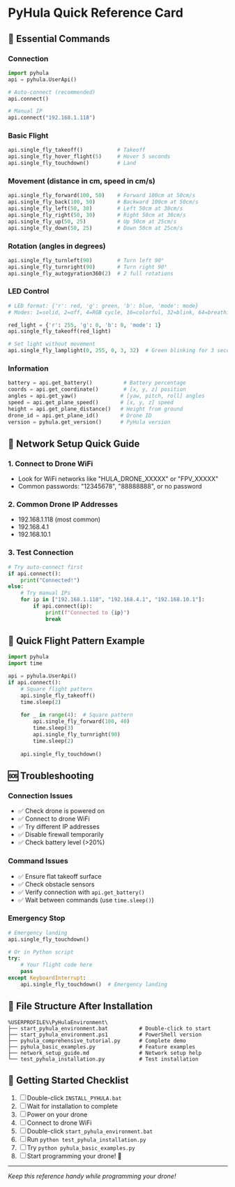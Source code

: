 # PyHula Quick Reference Card

## 🚁 Essential Commands

### Connection
```python
import pyhula
api = pyhula.UserApi()

# Auto-connect (recommended)
api.connect()

# Manual IP
api.connect("192.168.1.118")
```

### Basic Flight
```python
api.single_fly_takeoff()           # Takeoff
api.single_fly_hover_flight(5)     # Hover 5 seconds
api.single_fly_touchdown()         # Land
```

### Movement (distance in cm, speed in cm/s)
```python
api.single_fly_forward(100, 50)    # Forward 100cm at 50cm/s
api.single_fly_back(100, 50)       # Backward 100cm at 50cm/s
api.single_fly_left(50, 30)        # Left 50cm at 30cm/s
api.single_fly_right(50, 30)       # Right 50cm at 30cm/s
api.single_fly_up(50, 25)          # Up 50cm at 25cm/s
api.single_fly_down(50, 25)        # Down 50cm at 25cm/s
```

### Rotation (angles in degrees)
```python
api.single_fly_turnleft(90)        # Turn left 90°
api.single_fly_turnright(90)       # Turn right 90°
api.single_fly_autogyration360(2)  # 2 full rotations
```

### LED Control
```python
# LED format: {'r': red, 'g': green, 'b': blue, 'mode': mode}
# Modes: 1=solid, 2=off, 4=RGB cycle, 16=colorful, 32=blink, 64=breathing

red_light = {'r': 255, 'g': 0, 'b': 0, 'mode': 1}
api.single_fly_takeoff(red_light)

# Set light without movement
api.single_fly_lamplight(0, 255, 0, 3, 32)  # Green blinking for 3 seconds
```

### Information
```python
battery = api.get_battery()          # Battery percentage
coords = api.get_coordinate()        # [x, y, z] position
angles = api.get_yaw()              # [yaw, pitch, roll] angles
speed = api.get_plane_speed()       # [x, y, z] speed
height = api.get_plane_distance()   # Height from ground
drone_id = api.get_plane_id()       # Drone ID
version = pyhula.get_version()      # PyHula version
```

## 🛜 Network Setup Quick Guide

### 1. Connect to Drone WiFi
- Look for WiFi networks like "HULA_DRONE_XXXXX" or "FPV_XXXXX"
- Common passwords: "12345678", "88888888", or no password

### 2. Common Drone IP Addresses
- 192.168.1.118 (most common)
- 192.168.4.1
- 192.168.10.1

### 3. Test Connection
```python
# Try auto-connect first
if api.connect():
    print("Connected!")
else:
    # Try manual IPs
    for ip in ["192.168.1.118", "192.168.4.1", "192.168.10.1"]:
        if api.connect(ip):
            print(f"Connected to {ip}")
            break
```

## 🎯 Quick Flight Pattern Example
```python
import pyhula
import time

api = pyhula.UserApi()
if api.connect():
    # Square flight pattern
    api.single_fly_takeoff()
    time.sleep(2)
    
    for _ in range(4):  # Square pattern
        api.single_fly_forward(100, 40)
        time.sleep(3)
        api.single_fly_turnright(90)
        time.sleep(2)
    
    api.single_fly_touchdown()
```

## 🆘 Troubleshooting

### Connection Issues
- ✅ Check drone is powered on
- ✅ Connect to drone WiFi
- ✅ Try different IP addresses
- ✅ Disable firewall temporarily
- ✅ Check battery level (>20%)

### Command Issues
- ✅ Ensure flat takeoff surface
- ✅ Check obstacle sensors
- ✅ Verify connection with `api.get_battery()`
- ✅ Wait between commands (use `time.sleep()`)

### Emergency Stop
```python
# Emergency landing
api.single_fly_touchdown()

# Or in Python script
try:
    # Your flight code here
    pass
except KeyboardInterrupt:
    api.single_fly_touchdown()  # Emergency landing
```

## 📁 File Structure After Installation
```
%USERPROFILE%\PyHulaEnvironment\
├── start_pyhula_environment.bat          # Double-click to start
├── start_pyhula_environment.ps1          # PowerShell version
├── pyhula_comprehensive_tutorial.py      # Complete demo
├── pyhula_basic_examples.py              # Feature examples
├── network_setup_guide.md                # Network setup help
└── test_pyhula_installation.py           # Test installation
```

## 🚀 Getting Started Checklist
1. ☐ Double-click `INSTALL_PYHULA.bat`
2. ☐ Wait for installation to complete
3. ☐ Power on your drone
4. ☐ Connect to drone WiFi
5. ☐ Double-click `start_pyhula_environment.bat`
6. ☐ Run `python test_pyhula_installation.py`
7. ☐ Try `python pyhula_basic_examples.py`
8. ☐ Start programming your drone! 🎉

---
*Keep this reference handy while programming your drone!*
